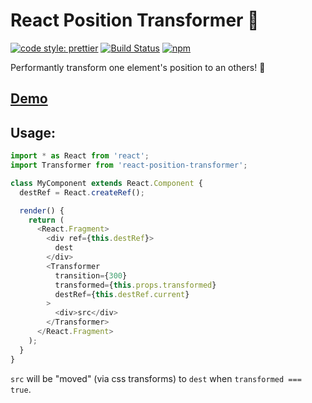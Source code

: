 # React Position Transformer 🤖

[![code style: prettier](https://img.shields.io/badge/code_style-prettier-ff69b4.svg)](https://github.com/prettier/prettier)
[![Build Status](https://travis-ci.org/iamjoshellis/react-position-transformer.svg?branch=master)](https://travis-ci.org/iamjoshellis/react-position-transformer)
[![npm](https://img.shields.io/npm/v/react-position-transformer.svg)](https://www.npmjs.com/package/react-position-transformer)

Performantly transform one element's position to an others! 🚀

## [Demo](https://react-position-transformer.netlify.com/)

## Usage:
```js
import * as React from 'react';
import Transformer from 'react-position-transformer';

class MyComponent extends React.Component {
  destRef = React.createRef();

  render() {
    return (
      <React.Fragment>
        <div ref={this.destRef}>
          dest
        </div>
        <Transformer
          transition={300}
          transformed={this.props.transformed}
          destRef={this.destRef.current}
        >
          <div>src</div>
        </Transformer>
      </React.Fragment>
    );
  }
}
```

`src` will be "moved" (via css transforms) to `dest` when `transformed === true`.